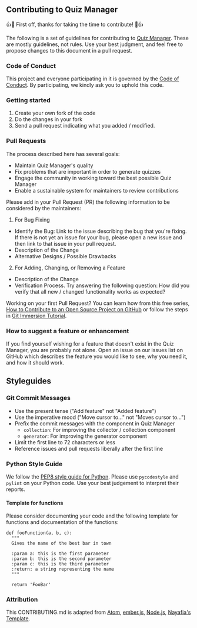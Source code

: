 ## Contributing to Quiz Manager
👍🎉 First off, thanks for taking the time to contribute! 🎉👍

The following is a set of guidelines for contributing to [Quiz Manager](https://github.com/systems-cs-pub-ro/quiz-manager). These are mostly guidelines, not rules. Use your best judgment, and feel free to propose changes to this document in a pull request.

### Code of Conduct
This project and everyone participating in it is governed by the [Code of Conduct](../blob/master/CODE_OF_CONDUCT.md). By participating, we kindly ask you to uphold this code. 

### Getting started
1. Create your own fork of the code
2. Do the changes in your fork
3. Send a pull request indicating what you added / modified. 

### Pull Requests
The process described here has several goals:
* Maintain Quiz Manager's quality
* Fix problems that are important in order to generate quizzes
* Engage the community in working toward the best possible Quiz Manager
* Enable a sustainable system for maintainers to review contributions
 
Please add in your Pull Request (PR) the following information to be considered by the maintainers:
1. For Bug Fixing
  * Identify the Bug: Link to the issue describing the bug that you're fixing. If there is not yet an issue for your bug, please open a new issue and then link to that issue in your pull request.
  * Description of the Change
  * Alternative Designs / Possible Drawbacks
2. For Adding, Changing, or Removing a Feature
  * Description of the Change
  * Verification Process. Try answering the following question: How did you verify that all new / changed functionality works as expected?

Working on your first Pull Request? You can learn how from this free series, [How to Contribute to an Open Source Project on GitHub](https://egghead.io/series/how-to-contribute-to-an-open-source-project-on-github) or follow the steps in [Git Immersion Tutorial](https://gitimmersion.com/).

### How to suggest a feature or enhancement

If you find yourself wishing for a feature that doesn't exist in the Quiz Manager, you are probably not alone. Open an issue on our issues list on GitHub which describes the feature you would like to see, why you need it, and how it should work.

## Styleguides
### Git Commit Messages
* Use the present tense ("Add feature" not "Added feature")
* Use the imperative mood ("Move cursor to..." not "Moves cursor to...")
* Prefix the commit messages with the component in Quiz Manager
  * `collection`: For improving the collector / collection component
  * `generator`: For improving the generator component
* Limit the first line to 72 characters or less
* Reference issues and pull requests liberally after the first line

### Python Style Guide
We follow the [PEP8 style guide for Python](http://www.python.org/dev/peps/pep-0008/). Please use `pycodestyle` and `pylint` on your Python code. Use your best judgement to interpret their reports.
#### Template for functions 
Please consider documenting your code and the following template for functions and documentation of the functions:

    def fooFunction(a, b, c):
      """
      Gives the name of the best bar in town

      :param a: this is the first parameter
      :param b: this is the second parameter
      :param c: this is the third parameter
      :return: a string representing the name
      """

      return 'FooBar'

### Attribution
This CONTRIBUTING.md is adapted from [Atom](https://github.com/atom/atom/blob/master/CONTRIBUTING.md), [ember.js](https://github.com/emberjs/ember.js/blob/master/CONTRIBUTING.md), [Node.js](https://github.com/nodejs/node/blob/master/CONTRIBUTING.md), [Nayafia's Template](https://github.com/nayafia/contributing-template/blob/HEAD/CONTRIBUTING-template.md).